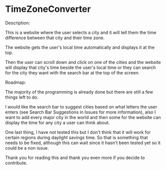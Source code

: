 # TimeZoneConverter

Description:

This is a website where the user selects a city and it will tell them the time difference between that city and their time zone.

The website gets the user's local time automatically and displays it at the top.

Then the user can scroll down and click on one of the cities and the website will display that city's time beside the user's
local time or they can search for the city they want with the search bar at the top of the screen.


Roadmap:

The majority of the programming is already done but there are still a few things left to do.

I would like the search bar to suggest cities based on what letters the user enters (see Search Bar Suggestions in Issues for
more information), also I want to add every major city in the world and then some for the website can display the time for any
city a user can think about.

One last thing, I have not tested this but I don't think that it will work for certain regions during daylight savings time.
So that is something that needs to be fixed, although this can wait since it hasn't been tested yet so it could be a non issue.


Thank you for reading this and thank you even more if you decide to contribute.

